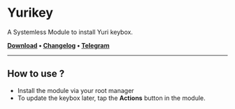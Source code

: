 # Yurikey
A Systemless Module to install Yuri keybox.

**[Download](https://github.com/dpejoh/yurikey/raw/refs/heads/main/Module/Module.zip) •
[Changelog](https://raw.githubusercontent.com/dpejoh/yurikey/refs/heads/main/changelog.md) •
[Telegram](https://t.me/dpejoh)**

---

## How to use ?

- Install the module via your root manager
- To update the keybox later, tap the **Actions** button in the module.
